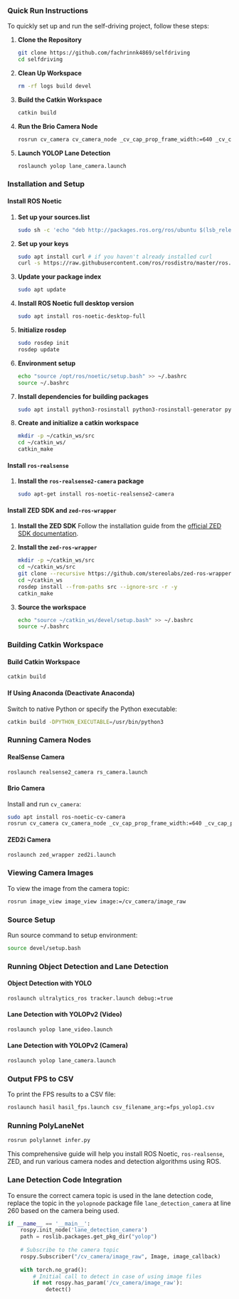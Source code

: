 ### Quick Run Instructions

To quickly set up and run the self-driving project, follow these steps:

1. **Clone the Repository**
   ```bash
   git clone https://github.com/fachrinnk4869/selfdriving
   cd selfdriving
   ```

2. **Clean Up Workspace**
   ```bash
   rm -rf logs build devel
   ```

3. **Build the Catkin Workspace**
   ```bash
   catkin build
   ```

4. **Run the Brio Camera Node**
   ```bash
   rosrun cv_camera cv_camera_node _cv_cap_prop_frame_width:=640 _cv_cap_prop_frame_height:=480
   ```

5. **Launch YOLOP Lane Detection**
   ```bash
   roslaunch yolop lane_camera.launch
   ```

### Installation and Setup

#### Install ROS Noetic

1. **Set up your sources.list**
   ```bash
   sudo sh -c 'echo "deb http://packages.ros.org/ros/ubuntu $(lsb_release -sc) main" > /etc/apt/sources.list.d/ros-latest.list'
   ```

2. **Set up your keys**
   ```bash
   sudo apt install curl # if you haven't already installed curl
   curl -s https://raw.githubusercontent.com/ros/rosdistro/master/ros.asc | sudo apt-key add -
   ```

3. **Update your package index**
   ```bash
   sudo apt update
   ```

4. **Install ROS Noetic full desktop version**
   ```bash
   sudo apt install ros-noetic-desktop-full
   ```

5. **Initialize rosdep**
   ```bash
   sudo rosdep init
   rosdep update
   ```

6. **Environment setup**
   ```bash
   echo "source /opt/ros/noetic/setup.bash" >> ~/.bashrc
   source ~/.bashrc
   ```

7. **Install dependencies for building packages**
   ```bash
   sudo apt install python3-rosinstall python3-rosinstall-generator python3-wstool build-essential ros-noetic-catkin python3-catkin-tools 
   ```

8. **Create and initialize a catkin workspace**
   ```bash
   mkdir -p ~/catkin_ws/src
   cd ~/catkin_ws/
   catkin_make
   ```

#### Install `ros-realsense`

1. **Install the `ros-realsense2-camera` package**
   ```bash
   sudo apt-get install ros-noetic-realsense2-camera
   ```

#### Install ZED SDK and `zed-ros-wrapper`

1. **Install the ZED SDK**
   Follow the installation guide from the [official ZED SDK documentation](https://www.stereolabs.com/docs/installation/linux/).

2. **Install the `zed-ros-wrapper`**
   ```bash
   mkdir -p ~/catkin_ws/src
   cd ~/catkin_ws/src
   git clone --recursive https://github.com/stereolabs/zed-ros-wrapper.git
   cd ~/catkin_ws
   rosdep install --from-paths src --ignore-src -r -y
   catkin_make
   ```

3. **Source the workspace**
   ```bash
   echo "source ~/catkin_ws/devel/setup.bash" >> ~/.bashrc
   source ~/.bashrc
   ```

### Building Catkin Workspace

#### Build Catkin Workspace
```bash
catkin build
```

#### If Using Anaconda (Deactivate Anaconda)
Switch to native Python or specify the Python executable:
```bash
catkin build -DPYTHON_EXECUTABLE=/usr/bin/python3
```

### Running Camera Nodes

#### RealSense Camera
```bash
roslaunch realsense2_camera rs_camera.launch
```

#### Brio Camera
Install and run `cv_camera`:
```bash
sudo apt install ros-noetic-cv-camera
rosrun cv_camera cv_camera_node _cv_cap_prop_frame_width:=640 _cv_cap_prop_frame_height:=480
```

#### ZED2i Camera
```bash
roslaunch zed_wrapper zed2i.launch
```

### Viewing Camera Images

To view the image from the camera topic:
```bash
rosrun image_view image_view image:=/cv_camera/image_raw
```

### Source Setup

Run source command to setup environment:
```bash
source devel/setup.bash
```

### Running Object Detection and Lane Detection

#### Object Detection with YOLO
```bash
roslaunch ultralytics_ros tracker.launch debug:=true
```

#### Lane Detection with YOLOPv2 (Video)
```bash
roslaunch yolop lane_video.launch
```

#### Lane Detection with YOLOPv2 (Camera)
```bash
roslaunch yolop lane_camera.launch
```

### Output FPS to CSV

To print the FPS results to a CSV file:
```bash
roslaunch hasil hasil_fps.launch csv_filename_arg:=fps_yolop1.csv
```

### Running PolyLaneNet
```bash
rosrun polylannet infer.py
```

This comprehensive guide will help you install ROS Noetic, `ros-realsense`, ZED, and run various camera nodes and detection algorithms using ROS.

### Lane Detection Code Integration

To ensure the correct camera topic is used in the lane detection code, replace the topic in the `yolopnode` package file `lane_detection_camera` at line 260 based on the camera being used.

```python
if __name__ == '__main__':
    rospy.init_node('lane_detection_camera')
    path = roslib.packages.get_pkg_dir("yolop")
    
    # Subscribe to the camera topic
    rospy.Subscriber("/cv_camera/image_raw", Image, image_callback)
    
    with torch.no_grad():
        # Initial call to detect in case of using image files
        if not rospy.has_param('/cv_camera/image_raw'):
            detect()
```